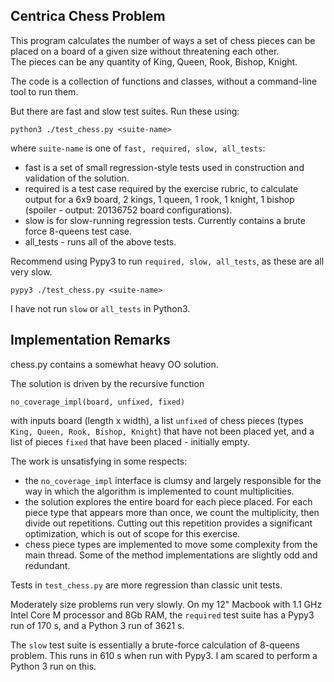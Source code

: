 ## Centrica Chess Problem
This program calculates the number of ways a set of chess pieces can 
be placed on a board of a given size without threatening each other.  
The pieces can be any quantity of King, Queen, Rook, Bishop, Knight.

The code is a collection of functions and classes, without a command-line
tool to run them.  

But there are fast and slow test suites.  Run these using:
```
python3 ./test_chess.py <suite-name>
```
where `suite-name` is one of `fast, required, slow, all_tests`: 
* fast is a set of small regression-style tests used in construction and validation 
of the solution.
* required is a test case required by 
the exercise rubric, to calculate output for a 6x9 board, 2 kings, 
1 queen, 1 rook, 1 knight, 1 bishop (spoiler - output: 20136752 board configurations).
* slow is for slow-running regression tests.  Currently contains a brute force 8-queens
test case.
* all_tests - runs all of the above tests.

Recommend using Pypy3 to run `required, slow, all_tests`, as these are all very slow.  
```
pypy3 ./test_chess.py <suite-name>
```
I have not run `slow` or `all_tests` in Python3.


## Implementation Remarks
chess.py contains a somewhat heavy OO solution.  

The solution is driven by the recursive function
```
no_coverage_impl(board, unfixed, fixed)
```
with inputs board (length x width), a list `unfixed` of chess pieces 
(types `King, Queen, Rook, Bishop, Knight`) that have not been placed yet, 
and a list of pieces `fixed` that have been placed - initially empty.

The work is unsatisfying in some respects:

* the `no_coverage_impl` interface is clumsy and largely responsible for the 
way in which the algorithm is implemented to count multiplicities.
* the solution explores the entire board for each piece placed.  For 
each piece type that appears more than once, we count the multiplicity,
then divide out repetitions.  Cutting out this repetition provides 
a significant optimization, which is out of scope for this exercise.
* chess piece types are implemented to move some complexity from the main 
thread.  Some of the method implementations are slightly odd and redundant.

Tests in `test_chess.py` are more regression than classic unit tests.  

Moderately size problems run very slowly.  On my 12" Macbook with 1.1 GHz 
Intel Core M processor and 8Gb RAM, the `required` test suite has a Pypy3 run
 of 170 s, and a Python 3 run of 3621 s.  

The `slow` test suite is essentially a brute-force calculation of 
8-queens problem.  This runs in 610 s when run with Pypy3.  I am scared 
to perform a Python 3 run on this.
